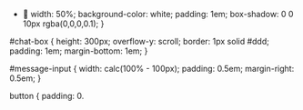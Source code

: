 - 👋 
    width: 50%;
    background-color: white;
    padding: 1em;
    box-shadow: 0 0 10px rgba(0,0,0,0.1);
}

#chat-box {
    height: 300px;
    overflow-y: scroll;
    border: 1px solid #ddd;
    padding: 1em;
    margin-bottom: 1em;
}

#message-input {
    width: calc(100% - 100px);
    padding: 0.5em;
    margin-right: 0.5em;
}

button {
    padding: 0.
